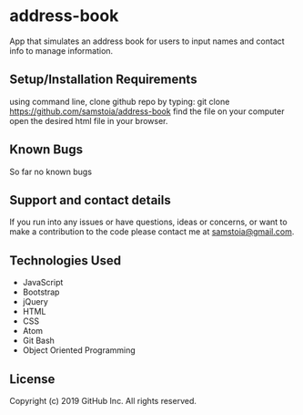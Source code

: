 # address-book
App that simulates an address book for users to input names and contact info to manage information.


## Setup/Installation Requirements
using command line, clone github repo by typing: git clone https://github.com/samstoia/address-book
find the file on your computer
open the desired html file in your browser.
## Known Bugs
So far no known bugs

## Support and contact details
If you run into any issues or have questions, ideas or concerns, or want to make a contribution to the code please contact me at samstoia@gmail.com.

## Technologies Used
* JavaScript
* Bootstrap
* jQuery
* HTML
* CSS
* Atom
* Git Bash
* Object Oriented Programming
## License
Copyright (c) 2019 GitHub Inc. All rights reserved.
